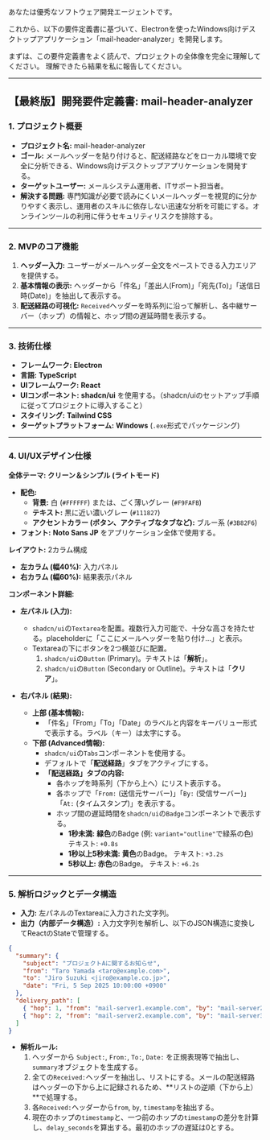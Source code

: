 あなたは優秀なソフトウェア開発エージェントです。

これから、以下の要件定義書に基づいて、Electronを使ったWindows向けデスクトップアプリケーション「mail-header-analyzer」を開発します。

まずは、この要件定義書をよく読んで、プロジェクトの全体像を完全に理解してください。
理解できたら結果を私に報告してください。

---

## 【最終版】開発要件定義書: mail-header-analyzer

### 1. プロジェクト概要

* **プロジェクト名:** mail-header-analyzer
* **ゴール:** メールヘッダーを貼り付けると、配送経路などをローカル環境で安全に分析できる、Windows向けデスクトップアプリケーションを開発する。
* **ターゲットユーザー:** メールシステム運用者、ITサポート担当者。
* **解決する問題:** 専門知識が必要で読みにくいメールヘッダーを視覚的に分かりやすく表示し、運用者のスキルに依存しない迅速な分析を可能にする。オンラインツールの利用に伴うセキュリティリスクを排除する。

***

### 2. MVPのコア機能

1.  **ヘッダー入力:** ユーザーがメールヘッダー全文をペーストできる入力エリアを提供する。
2.  **基本情報の表示:** ヘッダーから「件名」「差出人(From)」「宛先(To)」「送信日時(Date)」を抽出して表示する。
3.  **配送経路の可視化:** `Received`ヘッダーを時系列に沿って解析し、各中継サーバー（ホップ）の情報と、ホップ間の遅延時間を表示する。

***

### 3. 技術仕様

* **フレームワーク:** **Electron**
* **言語:** **TypeScript**
* **UIフレームワーク:** **React**
* **UIコンポーネント:** **shadcn/ui** を使用する。（shadcn/uiのセットアップ手順に従ってプロジェクトに導入すること）
* **スタイリング:** **Tailwind CSS**
* **ターゲットプラットフォーム:** **Windows** (`.exe`形式でパッケージング)

***

### 4. UI/UXデザイン仕様

**全体テーマ: クリーン＆シンプル (ライトモード)**

* **配色:**
    * **背景:** 白 (`#FFFFFF`) または、ごく薄いグレー (`#F9FAFB`)
    * **テキスト:** 黒に近い濃いグレー (`#111827`)
    * **アクセントカラー (ボタン、アクティブなタブなど):** ブルー系 (`#3B82F6`)
* **フォント:** **Noto Sans JP** をアプリケーション全体で使用する。

**レイアウト:** 2カラム構成
* **左カラム (幅40%):** 入力パネル
* **右カラム (幅60%):** 結果表示パネル

**コンポーネント詳細:**
* **左パネル (入力):**
    * `shadcn/ui`の`Textarea`を配置。複数行入力可能で、十分な高さを持たせる。placeholderに「ここにメールヘッダーを貼り付け...」と表示。
    * Textareaの下にボタンを2つ横並びに配置。
        1.  `shadcn/ui`の`Button` (Primary)。テキストは「**解析**」。
        2.  `shadcn/ui`の`Button` (Secondary or Outline)。テキストは「**クリア**」。

* **右パネル (結果):**
    * **上部 (基本情報):**
        * 「件名」「From」「To」「Date」のラベルと内容をキーバリュー形式で表示する。ラベル（キー）は太字にする。
    * **下部 (Advanced情報):**
        * `shadcn/ui`の`Tabs`コンポーネントを使用する。
        * デフォルトで「**配送経路**」タブをアクティブにする。
        * **「配送経路」タブの内容:**
            * 各ホップを時系列（下から上へ）にリスト表示する。
            * 各ホップで「`From:` (送信元サーバー)」「`By:` (受信サーバー)」「`At:` (タイムスタンプ)」を表示する。
            * ホップ間の遅延時間を`shadcn/ui`の`Badge`コンポーネントで表示する。
                * **1秒未満:** **緑色**のBadge (例: `variant="outline"`で緑系の色) テキスト: `+0.8s`
                * **1秒以上5秒未満:** **黄色**のBadge。 テキスト: `+3.2s`
                * **5秒以上:** **赤色**のBadge。 テキスト: `+6.2s`

***

### 5. 解析ロジックとデータ構造

* **入力:** 左パネルのTextareaに入力された文字列。
* **出力（内部データ構造）:** 入力文字列を解析し、以下のJSON構造に変換してReactのStateで管理する。

```json
{
  "summary": {
    "subject": "プロジェクトAに関するお知らせ",
    "from": "Taro Yamada <taro@example.com>",
    "to": "Jiro Suzuki <jiro@example.co.jp>",
    "date": "Fri, 5 Sep 2025 10:00:00 +0900"
  },
  "delivery_path": [
    { "hop": 1, "from": "mail-server1.example.com", "by": "mail-server2.example.com", "delay_seconds": 0.8, "timestamp": "Fri, 5 Sep 2025 10:00:01 +0900" },
    { "hop": 2, "from": "mail-server2.example.com", "by": "mail-server3.example.co.jp", "delay_seconds": 6.2, "timestamp": "Fri, 5 Sep 2025 10:00:07 +0900" }
  ]
}
```

* **解析ルール:**
    1.  ヘッダーから `Subject:`, `From:`, `To:`, `Date:` を正規表現等で抽出し、`summary`オブジェクトを生成する。
    2.  全ての`Received:`ヘッダーを抽出し、リストにする。メールの配送経路はヘッダーの下から上に記録されるため、**リストの逆順（下から上）**で処理する。
    3.  各`Received:`ヘッダーから`from`, `by`, `timestamp`を抽出する。
    4.  現在のホップの`timestamp`と、一つ前のホップの`timestamp`の差分を計算し、`delay_seconds`を算出する。最初のホップの遅延は0とする。

